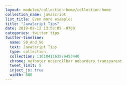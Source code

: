 ```yaml
---
layout: modules/collection-home/collection-home
collection_name: javascript
list_title: Even more examples
title: "JavaScript Tips"
date: 2019-08-12 13:58:05 -0700
categories: twitter tips
twitter-timeline:
  name: S0_And_S0
  text: JavaScript Tips
  type: collection
  collection: 1161841163579453440
  chrome: nofooter noscrollbar noborders transparent
  tweet_limit: 5
  inject_js: true
  width: 800
---
```

